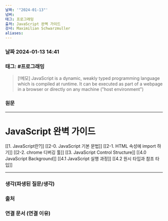 ```yaml
---
날짜: '"2024-01-13"'
넘버: 
태그: 프로그래밍
출처: JavaScript 완벽 가이드
강사: Maximilian Schwarzmuller
aliases:
---
```

### 날짜  2024-01-13 14:41

### 태그: #프로그래밍 

>[!메모]
> JavaScript is a dynamic, weakly typed programming language which is compiled at runtime. It can be executed as part of a webpage in a browser or directly on any machine ("host environment")

### 원문
---
# JavaScript 완벽 가이드
[[1. JavaScript란?]]
[[2-0. JavaScript 기본 문법]]
[[2-1. HTML 속성에 import 하기]]
[[2-2. chrome 디버깅 툴]]
[[3. JavaScript Control Structure]]
[[4.0 JavaScript Background]]
[[4.1 JavaScript 실행 과정]]
[[4.2 원시 타입과 참조 타입]]





---
### 생각(파생된 질문/생각)

### 출처

### 연결 문서 (연결 이유)
